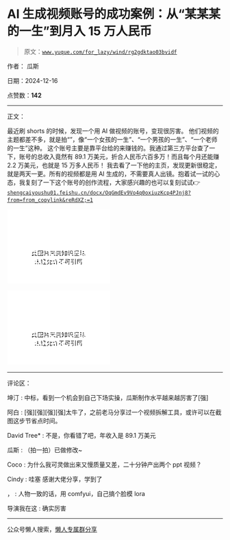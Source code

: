 # AI 生成视频账号的成功案例：从“某某某的一生”到月入 15 万人民币

> 原文：[`www.yuque.com/for_lazy/wind/rg2gdktao03bvidf`](https://www.yuque.com/for_lazy/wind/rg2gdktao03bvidf)

作者： 瓜斯

日期：2024-12-16

点赞数：**142**

* * *

正文：

最近刷 shorts 的时候，发现一个用 AI 做视频的账号，变现很厉害。
他们视频的主题都差不多，就是拍“”，像“一个女孩的一生”、“一个男孩的一生”、“一个老师的一生”这种。
这个账号主要是靠平台给的来赚钱的。我通过第三方平台查了一下，账号的总收入竟然有 89.1 万美元，折合人民币六百多万！而且每个月还能赚 2.2 万美元，也就是 15 万多人民币！
我去看了一下他的主页，发现更新很稳定，就是两天一更。所有的视频都是用 AI 生成的，不需要真人出镜。抱着试一试的心态，我复刻了一下这个账号的创作流程，大家感兴趣的也可以复刻试试👉[`shengcaiyoushu01.feishu.cn/docx/OqGmdEv9Vo4q0oxiuzKcp4PJnj8?from=from_copylink&reRdXZ;=1`](https://shengcaiyoushu01.feishu.cn/docx/OqGmdEv9Vo4q0oxiuzKcp4PJnj8?from=from_copylink&reRdXZ;=1)

![](img/98cb1aae050959d7b1b5f1bd2e07fee1.png "None")

![](img/bc844881f8baf1fbcc31147573222c47.png "None")

* * *

评论区：

坤汀 : 中标，看到一个机会到自己下场实操，瓜斯制作水平越来越厉害了[强]

阿白 : [强][强][强][强]太牛了，之前老马分享过一个视频拆解工具，或许可以在截图这步节省点时间。

David Tree* : 不是，你看错了吧，年收入是 89.1 万美元

瓜斯 : （拍一拍）已做修改~

Coco : 为什么我可灵做出来又慢质量又差，二十分钟产出两个 ppt 视频？

Cindy : 哇塞 感谢大佬分享，学到了

， : 人物一致的话，用 comfyui，自己搞个脸模 lora

导演我在这 : 确实厉害

* * *

公众号懒人搜索，[懒人专属群分享](https://lazybook.fun/#/blog/group)
